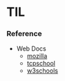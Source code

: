 # TIL

### Reference
- Web Docs
  - [mozilla](https://developer.mozilla.org/ko)
  - [tcpschool](http://www.tcpschool.com)
  - [w3schools](https://www.w3schools.com)

